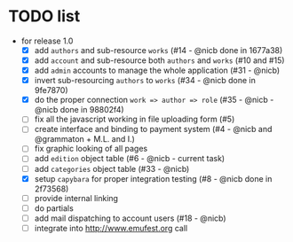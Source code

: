 # TODO list

* for release 1.0
  - [x] add `authors` and sub-resource `works` (#14 - @nicb done in 1677a38)
  - [x] add `account` and sub-resource both `authors` and `works` (#10 and #15)
  - [x] add `admin` accounts to manage the whole application (#31 - @nicb)
  - [x] invert sub-resourcing `authors` to `works` (#34 - @nicb done in 9fe7870)
  - [x] do the proper connection `work => author => role` (#35 - @nicb - @nicb done in 98802f4)
  - [ ] fix all the javascript working in file uploading form (#5)
  - [ ] create interface and binding to payment system (#4 - @nicb and @grammaton + M.L. and I.)
  - [ ] fix graphic looking of all pages
  - [ ] add `edition` object table (#6 - @nicb - current task)
  - [ ] add `categories` object table (#33 - @nicb)
  - [x] setup `capybara` for proper integration testing (#8 - @nicb done in 2f73568)
  - [ ] provide internal linking
  - [ ] do partials 
  - [ ] add mail dispatching to account users (#18 - @nicb)
  - [ ] integrate into http://www.emufest.org call
